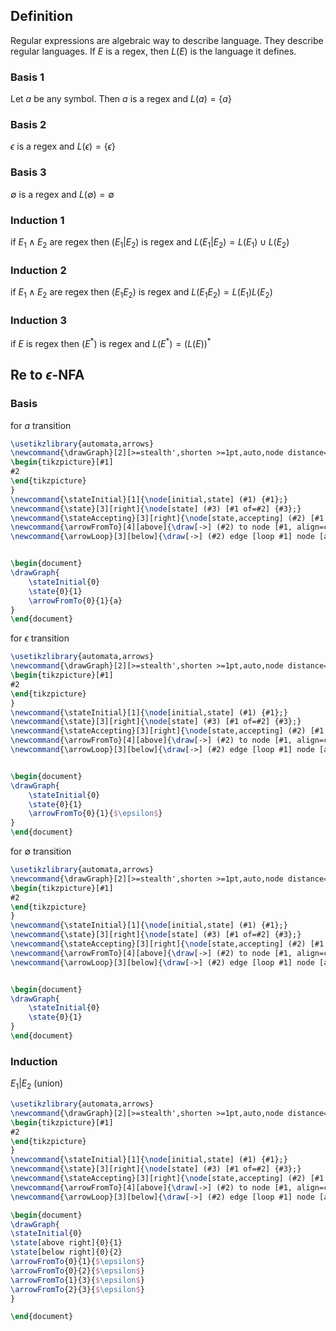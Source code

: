 ## Definition
Regular expressions are algebraic way to describe language. They describe regular languages. If $E$ is a regex, then $L(E)$ is the language it defines.

### Basis 1
Let $a$ be any symbol. Then $a$ is a regex and $L(a) = \{a\}$

### Basis 2
$\epsilon$ is a regex and $L(\epsilon) = \{\epsilon\}$

### Basis 3
$\emptyset$ is a regex and $L(\emptyset) = \emptyset$

### Induction 1
if $E_1 \wedge E_2$ are regex then ($E_1 | E_2$) is regex and $L(E_1 | E_2) = L(E_1) \cup L(E_2)$

### Induction 2
if $E_1 \wedge E_2$ are regex then ($E_1E_2$) is regex and $L(E_1E_2) = L(E_1)L(E_2)$

### Induction 3
if $E$ is regex then ($E^*$) is regex and $L(E^*) = (L(E))^*$

## Re to $\epsilon$-NFA
### Basis
for $a$ transition
```tikz
\usetikzlibrary{automata,arrows}
\newcommand{\drawGraph}[2][>=stealth',shorten >=1pt,auto,node distance=1.5cm, scale=2, transform shape]{
\begin{tikzpicture}[#1]
#2
\end{tikzpicture}
}
\newcommand{\stateInitial}[1]{\node[initial,state] (#1) {#1};}
\newcommand{\state}[3][right]{\node[state] (#3) [#1 of=#2] {#3};}
\newcommand{\stateAccepting}[3][right]{\node[state,accepting] (#2) [#1 of=#3] {#2};}
\newcommand{\arrowFromTo}[4][above]{\draw[->] (#2) to node [#1, align=center] {#4} (#3);}
\newcommand{\arrowLoop}[3][below]{\draw[->] (#2) edge [loop #1] node [align=center] {#3} (#2);}


\begin{document}
\drawGraph{
	\stateInitial{0}
	\state{0}{1}
	\arrowFromTo{0}{1}{a}
}
\end{document}
```

for $\epsilon$ transition
```tikz
\usetikzlibrary{automata,arrows}
\newcommand{\drawGraph}[2][>=stealth',shorten >=1pt,auto,node distance=1.5cm, scale=2, transform shape]{
\begin{tikzpicture}[#1]
#2
\end{tikzpicture}
}
\newcommand{\stateInitial}[1]{\node[initial,state] (#1) {#1};}
\newcommand{\state}[3][right]{\node[state] (#3) [#1 of=#2] {#3};}
\newcommand{\stateAccepting}[3][right]{\node[state,accepting] (#2) [#1 of=#3] {#2};}
\newcommand{\arrowFromTo}[4][above]{\draw[->] (#2) to node [#1, align=center] {#4} (#3);}
\newcommand{\arrowLoop}[3][below]{\draw[->] (#2) edge [loop #1] node [align=center] {#3} (#2);}


\begin{document}
\drawGraph{
	\stateInitial{0}
	\state{0}{1}
	\arrowFromTo{0}{1}{$\epsilon$}
}
\end{document}
```

for $\emptyset$ transition
```tikz
\usetikzlibrary{automata,arrows}
\newcommand{\drawGraph}[2][>=stealth',shorten >=1pt,auto,node distance=1.5cm, scale=2, transform shape]{
\begin{tikzpicture}[#1]
#2
\end{tikzpicture}
}
\newcommand{\stateInitial}[1]{\node[initial,state] (#1) {#1};}
\newcommand{\state}[3][right]{\node[state] (#3) [#1 of=#2] {#3};}
\newcommand{\stateAccepting}[3][right]{\node[state,accepting] (#2) [#1 of=#3] {#2};}
\newcommand{\arrowFromTo}[4][above]{\draw[->] (#2) to node [#1, align=center] {#4} (#3);}
\newcommand{\arrowLoop}[3][below]{\draw[->] (#2) edge [loop #1] node [align=center] {#3} (#2);}


\begin{document}
\drawGraph{
	\stateInitial{0}
	\state{0}{1}
}
\end{document}
```

### Induction
$E_1|E_2$ (union)
```tikz
\usetikzlibrary{automata,arrows}
\newcommand{\drawGraph}[2][>=stealth',shorten >=1pt,auto,node distance=1.5cm, scale=2, transform shape]{
\begin{tikzpicture}[#1]
#2
\end{tikzpicture}
}
\newcommand{\stateInitial}[1]{\node[initial,state] (#1) {#1};}
\newcommand{\state}[3][right]{\node[state] (#3) [#1 of=#2] {#3};}
\newcommand{\stateAccepting}[3][right]{\node[state,accepting] (#2) [#1 of=#3] {#2};}
\newcommand{\arrowFromTo}[4][above]{\draw[->] (#2) to node [#1, align=center] {#4} (#3);}
\newcommand{\arrowLoop}[3][below]{\draw[->] (#2) edge [loop #1] node [align=center] {#3} (#2);}

\begin{document}
\drawGraph{
\stateInitial{0}
\state[above right]{0}{1}
\state[below right]{0}{2}
\arrowFromTo{0}{1}{$\epsilon$}
\arrowFromTo{0}{2}{$\epsilon$}
\arrowFromTo{1}{3}{$\epsilon$}
\arrowFromTo{2}{3}{$\epsilon$}
}

\end{document}
```
